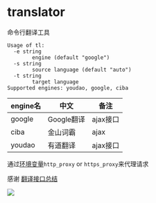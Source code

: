 # translator

命令行翻译工具
```
Usage of tl:
  -e string
    	engine (default "google")
  -s string
    	source language (default "auto")
  -t string
    	target language
Supported engines: youdao, google, ciba

```
| engine名 | 中文       | 备注     |
| ------- | -------- | ------ |
| google  | Google翻译 | ajax接口 |
| ciba    | 金山词霸     | ajax   |
| youdao  | 有道翻译     | ajax接口 |

通过[环境变量](https://golang.org/pkg/net/http/#ProxyFromEnvironment)`http_proxy` or `https_proxy`来代理请求

感谢 [翻译接口总结](https://juejin.im/post/5beaac9cf265da614a3a09a9)

![](https://i.imgur.com/JE0qi6h.png)
